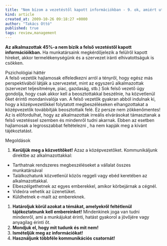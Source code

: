 ```yaml
---
title: "Nem bízom a vezetéstől kapott információkban - 9. ok, amiért utálják a főnököt"
kind: article
created_at: 2009-10-26 09:18:27 +0000
author: "Takács Ottó"
published: true
tags: review,management
---
```

__Az alkalmazottak 45%-a nem bízik a felső vezetéstől kapott információikban.__ Ha munkatársaink megkérdőjelezik a felülről kapott híreket, akkor termelékenységünk és a szervezet iránti elhivatottságuk is csökken.

Pszichológiai háttér  
A felső vezetők hajlamosak elfeledkezni arról a tényről, hogy egész más perspektívából látják a szervezetet, mint az egyszerű alkalmazottak (szervezet teljesítménye, piac, gazdaság, stb.) Sok felső vezető úgy gondolja, hogy csak akkor kell a beosztottakkal beszélnie, ha közvetlenül őket érintő mondanivalója van. A felső vezetők gyakran abból indulnak ki, hogy a középvezetőkkel folytatott megbeszéléseken elhangzottakat a középvezetők továbbítják beosztottaik felé. Ez persze nem zökkenőmentes! Az is előfordulhat, hogy az alkalmazottak irreális elvárásokat támasztanak a felső vezetéssel szemben és mindenről tudni akarnak. Ebben az esetben hajlamosak a legrosszabbat feltételezni , ha nem kapják meg a kívánt tájékoztatást.

Megoldások

1. __Kerüljük meg a közvetítőket!__ Azaz a középvezetőket. Kommunikáljunk direktbe az alkalmazottakkal:
 * Tarthatnak rendszeres megbeszéléseket a vállalat összes munkatársával
 * Találkozhatunk közvetlenül közös reggeli vagy ebéd keretében az alkalmazottakkal.
 * Elbeszélgethetnek az egyes emberekkel, amikor körbejárnak a cégnél.
 * Videóra vehetik az üzenetüket.
 * Küldhetnek e-mailt az embereknek.
1. __Határoljuk körül azokat a témákat, amelyekről feltétlenül tájékoztatnunk kell embereinket!__ Mindenkinek joga van tudni mindenről, ami a munkájukat érinti, hatást gyakorol a jövőjére vagy anyagilag érinti őt.
2. __Mondjuk el, hogy mit tudunk és mit nem!__
3. __Ismételjük meg az információkat!__
4. __Használjunk többféle kommunikációs csatornát!__


<div class='old-comments'></div>
